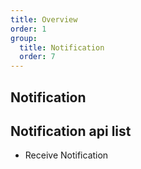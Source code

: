 ```yaml
---
title: Overview
order: 1
group:
  title: Notification
  order: 7
---
```


## Notification

## Notification api list

- Receive Notification
